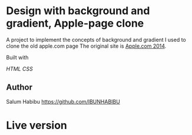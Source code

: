 # Design with background and gradient, Apple-page clone
A project to implement the concepts of background and gradient
I used to clone the old apple.com page 
The original site is [Apple.com 2014](https://web.archive.org/web/20140301004610/http://www.apple.com/).

Built with 

*HTML*
*CSS*
## Author
Salum Habibu https://github.com/IBUNHABIBU

# Live version

